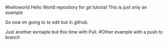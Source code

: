 #helloworld
Hello World repository for git tutorial
This is just only an example

So now im going to to edit but in github.

Just another exmaple but this time with Pull.
#Other example with a push to branch
